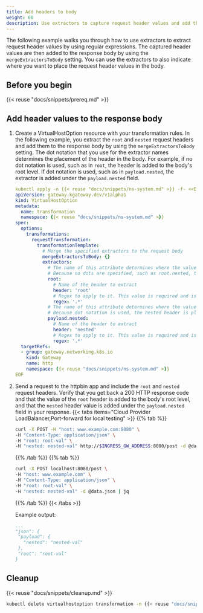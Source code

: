 ```yaml
---
title: Add headers to body
weight: 60
description: Use extractors to capture request header values and add those values to the body. 
---
```


The following example walks you through how to use extractors to extract request header values by using regular expressions. The captured header values are then added to the response body by using the `mergeExtractorsToBody` setting. You can use the extractors to also indicate where you want to place the request header values in the body. 

## Before you begin

{{< reuse "docs/snippets/prereq.md" >}}

## Add header values to the response body
   
1. Create a VirtualHostOption resource with your transformation rules. In the following example, you extract the `root` and `nested` request headers and add them to the response body by using the `mergeExtractorsToBody` setting. The dot notation that you use for the extractor names determines the placement of the header in the body. For example, if no dot notation is used, such as in `root`, the header is added to the body's root level. If dot notation is used, such as in `payload.nested`, the extractor is added under the `payload.nested` field. 
   ```yaml
   kubectl apply -n {{< reuse "docs/snippets/ns-system.md" >}} -f- <<EOF
   apiVersion: gateway.kgateway.dev/v1alpha1
   kind: VirtualHostOption
   metadata:
     name: transformation
     namespace: {{< reuse "docs/snippets/ns-system.md" >}}
   spec:
     options:
       transformations:
         requestTransformation:
           transformationTemplate:
             # Merge the specified extractors to the request body
             mergeExtractorsToBody: {}
             extractors:
               # The name of this attribute determines where the value will be nested in the body. 
               # Because no dots are specified, such as root.nested, the root header value is added to the body's root level. 
               root:
                 # Name of the header to extract
                 header: 'root'
                 # Regex to apply to it. This value is required and is configured to capture the entire header. 
                 regex: '.*'
               # The name of this attribute determines where the value will be nested in the body. 
               # Because dot notation is used, the nested header is placed under the placeholder.nested field in the body. 
               payload.nested:
                 # Name of the header to extract
                 header: 'nested'
                 # Regex to apply to it. This value is required and is configured to capture the entire header.
                 regex: '.*'
     targetRefs:
     - group: gateway.networking.k8s.io
       kind: Gateway
       name: http
       namespace: {{< reuse "docs/snippets/ns-system.md" >}}
   EOF
   ```

2. Send a request to the httpbin app and include the `root` and `nested` request headers. Verify that you get back a 200 HTTP response code and that the value of the `root` header is added to the body's root level, and that the `nested` header value is added under the `payload.nested` field in your response. 
   {{< tabs items="Cloud Provider LoadBalancer,Port-forward for local testing" >}}
   {{% tab %}}
   ```sh
   curl -X POST -H "host: www.example.com:8080" \
   -H "Content-Type: application/json" \
   -H "root: root-val" \
   -H "nested: nested-val" http://$INGRESS_GW_ADDRESS:8080/post -d @data.json | jq
   ```
   {{% /tab %}}
   {{% tab %}}
   ```sh
   curl -X POST localhost:8080/post \
   -H "host: www.example.com" \
   -H "Content-Type: application/json" \
   -H "root: root-val" \
   -H "nested: nested-val" -d @data.json | jq
   ```
   {{% /tab %}}
   {{< /tabs >}}
   
   Example output: 
   ```yaml {linenos=table,hl_lines=[3,4,6],linenostart=1}
   ...
   "json": {
    "payload": {
      "nested": "nested-val"
    },
    "root": "root-val"
   }
   ```
   
## Cleanup

{{< reuse "docs/snippets/cleanup.md" >}}

```sh
kubectl delete virtualhostoption transformation -n {{< reuse "docs/snippets/ns-system.md" >}}
```
   